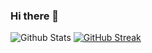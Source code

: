 ### Hi there 👋

<!--
**Siddhesh777/Siddhesh777** is a ✨ _special_ ✨ repository because its `README.md` (this file) appears on your GitHub profile.

Here are some ideas to get you started:

- 🔭 I’m currently working on ...
🌱 I’m currently learning Web Development
- 👯 I’m looking to collaborate on ...
- 🤔 I’m looking for help with ...
- 💬 Ask me about ...
📫 How to reach me: jainsiddhesh777@gmail.com
- 😄 Pronouns: ...
- ⚡ Fun fact: ...
-->
![Github Stats](https://github-readme-stats.vercel.app/api?username=Siddhesh777&theme=radical)
[![GitHub Streak](https://github-readme-streak-stats.herokuapp.com/?user=Siddhesh777&theme=dark)](https://git.io/streak-stats)
